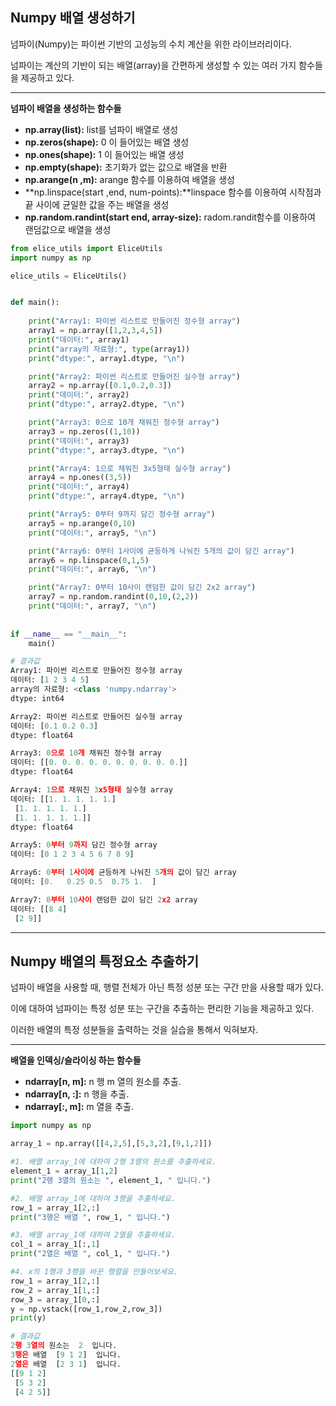 ## Numpy 배열 생성하기

넘파이(Numpy)는 파이썬 기반의 고성능의 수치 계산을 위한 라이브러리이다.

넘파이는 계산의 기반이 되는 배열(array)을 간편하게 생성할 수 있는 여러 가지 함수들을 제공하고 있다.

<hr>

**넘파이 배열을 생성하는 함수들**

- **np.array(list):** list를 넘파이 배열로 생성
- **np.zeros(shape):** 0 이 들어있는 배열 생성
- **np.ones(shape):** 1 이 들어있는 배열 생성
- **np.empty(shape):** 초기화가 없는 값으로 배열을 반환
- **np.arange(n ,m):** arange 함수를 이용하여 배열을 생성
- **np.linspace(start ,end, num-points):**linspace 함수를 이용하여 시작점과 끝 사이에 균일한 값을 주는 배열을 생성
- **np.random.randint(start end, array-size):** radom.randit함수를 이용하여 랜덤값으로 배열을 생성

```python
from elice_utils import EliceUtils
import numpy as np

elice_utils = EliceUtils()


def main():
	
    print("Array1: 파이썬 리스트로 만들어진 정수형 array")
    array1 = np.array([1,2,3,4,5])
    print("데이터:", array1)
    print("array의 자료형:", type(array1))
    print("dtype:", array1.dtype, "\n")

    print("Array2: 파이썬 리스트로 만들어진 실수형 array")
    array2 = np.array([0.1,0.2,0.3])
    print("데이터:", array2)
    print("dtype:", array2.dtype, "\n")

    print("Array3: 0으로 10개 채워진 정수형 array")
    array3 = np.zeros((1,10))
    print("데이터:", array3)
    print("dtype:", array3.dtype, "\n")

    print("Array4: 1으로 채워진 3x5형태 실수형 array")
    array4 = np.ones((3,5))
    print("데이터:", array4)
    print("dtype:", array4.dtype, "\n")

    print("Array5: 0부터 9까지 담긴 정수형 array")
    array5 = np.arange(0,10)
    print("데이터:", array5, "\n")

    print("Array6: 0부터 1사이에 균등하게 나눠진 5개의 값이 담긴 array")
    array6 = np.linspace(0,1,5)
    print("데이터:", array6, "\n")

    print("Array7: 0부터 10사이 랜덤한 값이 담긴 2x2 array")
    array7 = np.random.randint(0,10,(2,2))
    print("데이터:", array7, "\n")
    
    
if __name__ == "__main__":
    main()
```

```py
# 결과값
Array1: 파이썬 리스트로 만들어진 정수형 array
데이터: [1 2 3 4 5]
array의 자료형: <class 'numpy.ndarray'>
dtype: int64 

Array2: 파이썬 리스트로 만들어진 실수형 array
데이터: [0.1 0.2 0.3]
dtype: float64 

Array3: 0으로 10개 채워진 정수형 array
데이터: [[0. 0. 0. 0. 0. 0. 0. 0. 0. 0.]]
dtype: float64 

Array4: 1으로 채워진 3x5형태 실수형 array
데이터: [[1. 1. 1. 1. 1.]
 [1. 1. 1. 1. 1.]
 [1. 1. 1. 1. 1.]]
dtype: float64 

Array5: 0부터 9까지 담긴 정수형 array
데이터: [0 1 2 3 4 5 6 7 8 9] 

Array6: 0부터 1사이에 균등하게 나눠진 5개의 값이 담긴 array
데이터: [0.   0.25 0.5  0.75 1.  ] 

Array7: 0부터 10사이 랜덤한 값이 담긴 2x2 array
데이터: [[8 4]
 [2 9]] 
```

<hr>

## Numpy 배열의 특정요소 추출하기

넘파이 배열을 사용할 때, 행렬 전체가 아닌 특정 성분 또는 구간 만을 사용할 때가 있다.

이에 대하여 넘파이는 특정 성분 또는 구간을 추출하는 편리한 기능을 제공하고 있다.

이러한 배열의 특정 성분들을 출력하는 것을 실습을 통해서 익혀보자.

<hr>

**배열을 인덱싱/슬라이싱 하는 함수들**

- **ndarray[n, m]:** n 행 m 열의 원소를 추출.
- **ndarray[n, :]:** n 행을 추출.
- **ndarray[:, m]:** m 열을 추출.

```python
import numpy as np

array_1 = np.array([[4,2,5],[5,3,2],[9,1,2]])

#1. 배열 array_1에 대하여 2행 3열의 원소를 추출하세요. 
element_1 = array_1[1,2]
print("2행 3열의 원소는 ", element_1, " 입니다.")

#2. 배열 array_1에 대하여 3행을 추출하세요. 
row_1 = array_1[2,:]
print("3행은 배열 ", row_1, " 입니다.")

#3. 배열 array_1에 대하여 2열을 추출하세요. 
col_1 = array_1[:,1]
print("2열은 배열 ", col_1, " 입니다.")

#4. x의 1행과 3행을 바꾼 행렬을 만들어보세요. 
row_1 = array_1[2,:]
row_2 = array_1[1,:]
row_3 = array_1[0,:]
y = np.vstack([row_1,row_2,row_3])
print(y)
```

```py
# 결과값
2행 3열의 원소는  2  입니다.
3행은 배열  [9 1 2]  입니다.
2열은 배열  [2 3 1]  입니다.
[[9 1 2]
 [5 3 2]
 [4 2 5]]
```

